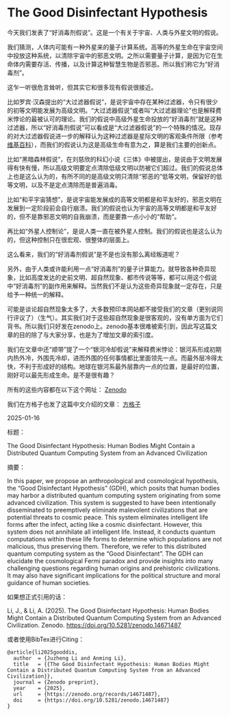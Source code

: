 # The Good Disinfectant Hypothesis

今天我们发表了“好消毒剂假说”。这是一个有关于宇宙、人类与外星文明的假说。

我们猜测，人体内可能有一种外星来的量子计算系统。高等的外星生命在宇宙空间中投放这种系统，以清除宇宙中的邪恶文明。之所以需要量子计算，是因为它在生命体内需要存活、传播，以及计算这种智慧生物是否邪恶。所以我们称它为“好消毒剂”。

这乍一听很危言耸听，但其实它和很多现有假说很接近。

比如罗宾·汉森提出的“大过滤器假说”，是说宇宙中存在某种过滤器，令只有很少的初等文明能发展为高级文明。“大过滤器假说”或者叫“大过滤器理论”也是解释费米悖论的最被认可的理论。我们的假说中高级外星生命投放的“好消毒剂”就是这种过滤器，所以“好消毒剂假说”可以看成是“大过滤器假说”的一个特殊的情况。现存的对大过滤器假说进一步的解释认为这种过滤器是星际文明的客观条件所限（参考[维基百科](https://en.wikipedia.org/wiki/Great_Filter)），而我们的假说认为这是高级生命有意为之，算是我们主要的创新点。

比如“黑暗森林假说”，在刘慈欣的科幻小说《三体》中被提出，是说由于文明发展得有快有慢，所以高级文明要定点清除低级文明以防被它们超过。我们的假说总体上也是这么认为的，有所不同的是高级文明只清除“邪恶的”低等文明，保留好的低等文明，以及不是定点清除而是普遍消毒。

比如“和平宇宙猜想”，是说宇宙能发展成的高等文明都是和平友好的，邪恶文明在发展到一定阶段前会自行崩溃。我们的假说也认为宇宙的高等文明都是和平友好的，但不是靠邪恶文明的自我崩溃，而是要靠一点小小的“帮助”。

再比如“外星人控制论”，是说人类一直在被外星人控制。我们的假说也是这么认为的，但这种控制只在很宏观、很整体的层面上。

这么看来，我们的“好消毒剂假说”是不是也没有那么离经叛道呢？

另外，由于人类或许能利用一点“好消毒剂”的量子计算能力。就导致各种奇异现象，比如高度发达的史前文明、超自然现象、都市传说等等，都可以用这个假说中“好消毒剂”的副作用来解释。当然我们不是认为这些奇异现象就一定存在，只是给予一种统一的解释。

可能是谈论超自然现象太多了，大多数预印本网站都不接受我们的文章（更别说同行评议了）（生气）。其实我们对于这些超自然现象是很客观的，没有单方面为它们背书。所以我们只好发在zenodo上。zenodo基本很难被索引到，因此写这篇文章的目的除了与大家分享，也是为了增加文章的索引度。

我们在文章中还“顺带”提了一个“银河冷却假说”来解释费米悖论：银河系形成初期内热外冷，外围先冷却，进而外围的任何事情都比里面领先一点。而最外层冷得太快，不利于形成好的结构。地球在银河系最外层靠内一点的位置，是最好的位置，刚好可以最先形成生命。是不是很有趣？

所有的这些内容都在以下这个网址：
[Zenodo](https://zenodo.org/records/14671487)

我们在方格子也发了这篇中文介绍的文章：
[方格子](https://vocus.cc/article/6788f585fd89780001a7d47e)

2025-01-16

标题：

The Good Disinfectant Hypothesis: Human Bodies Might Contain a Distributed Quantum Computing System from an Advanced Civilization

摘要：

In this paper, we propose an anthropological and cosmological hypothesis, the “Good Disinfectant Hypothesis” (GDH), which posits that human bodies may harbor a distributed quantum computing system originating from some advanced civilization. This system is suggested to have been intentionally disseminated to preemptively eliminate malevolent civilizations that are potential threats to cosmic peace. This system eliminates intelligent life forms after the infect, acting like a cosmic disinfectant. However, this system does not annihilate all intelligent life. Instead, it conducts quantum computations within these life forms to determine which populations are not malicious, thus preserving them. Therefore, we refer to this distributed quantum computing system as the “Good Disinfectant”. The GDH can elucidate the cosmological Fermi paradox and provide insights into many challenging questions regarding human origins and prehistoric civilizations. It may also have significant implications for the political structure and moral guidance of human societies.

如果想正式引用的话：

Li, J., & Li, A. (2025). The Good Disinfectant Hypothesis: Human Bodies Might Contain a Distributed Quantum Computing System from an Advanced Civilization. Zenodo. https://doi.org/10.5281/zenodo.14671487

或者使用BibTex进行Citing：
```
@article{li2025gooddis,
  author  = {Juzheng Li and Anming Li},
  title   = {{The Good Disinfectant Hypothesis: Human Bodies Might Contain a Distributed Quantum Computing System from an Advanced Civilization}},
  journal = {Zenodo preprint},
  year    = {2025},
  url     = {https://zenodo.org/records/14671487},
  doi     = {https://doi.org/10.5281/zenodo.14671487}
}
```

